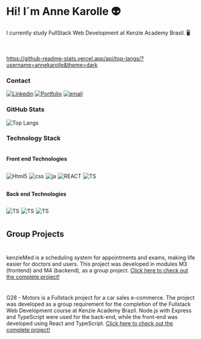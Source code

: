 
<div><br>
<h1>Hi! I´m Anne Karolle 👽</h1> 
<p>I currently study FullStack Web Development at Kenzie Academy Brasil. 🖥️ </p>
</div></br>

https://github-readme-stats.vercel.app/api/top-langs/?username=annekarolle&theme=dark

### Contact
[![Linkedin](https://img.shields.io/badge/LinkedIn-0077B5?style=for-the-badge&logo=linkedin&logoColor=white)](https://www.linkedin.com/in/annekarolle/)
[![Portfolio](https://img.shields.io/badge/website-000000?style=for-the-badge&logo=About.me&logoColor=white)](https://annekarolle.github.io/portfolio/)
[![email](https://img.shields.io/badge/Gmail-D14836?style=for-the-badge&logo=gmail&logoColor=white)](annekarolle@gmail.com)


### GitHub Stats


![Top Langs](https://github-readme-stats.vercel.app/api/top-langs/?username=annekarolle&theme=gotham) 

### Technology Stack

<div style="display: flex; flex-direction: column; gap: 10px;">

#### Front end Technologies
<div style="display: flex; flex-direction: row; gap: 5px;">
<img  align="center" alt="Html5" src="https://img.shields.io/badge/HTML5-E34F26?style=for-the-badge&logo=html5&logoColor=white">

 <img align="center" alt="css" src="https://img.shields.io/badge/CSS3-1572B6?style=for-the-badge&logo=css3&logoColor=white">

  <img align="center" alt="ja" src="https://img.shields.io/badge/JavaScript-F7DF1E?style=for-the-badge&logo=javascript&logoColor=black">

   <img align="center" alt="REACT" src="https://img.shields.io/badge/React-20232A?style=for-the-badge&logo=react&logoColor=61DAFB">

   <img align="center" alt="TS" src="https://img.shields.io/badge/TypeScript-007ACC?style=for-the-badge&logo=typescript&logoColor=white">
</div>

#### Back end Technologies
<div style="display: flex; flex-direction: row; gap: 5px;">
<img align="center" alt="TS" src="https://img.shields.io/badge/Express.js-404D59?style=for-the-badge">
     <img align="center" alt="TS" src="https://img.shields.io/badge/Python-3776AB?style=for-the-badge&logo=python&logoColor=white">
     <img align="center" alt="TS" src="https://img.shields.io/badge/Django-092E20?style=for-the-badge&logo=django&logoColor=white">
</div>


## Group Projects

<p>kenzieMed is a scheduling system for appointments and exams, making life easier for doctors and users. This project was developed in modules M3 (frontend) and M4 (backend), as a group project. <a href="https://github.com/grupo-1-projeto-frontend-t12">Click here to check out the complete project!</a>
</p>

<p>G28 - Motors is a Fullstack project for a car sales e-commerce. The project was developed as a group requirement for the completion of the Fullstack Web Development course at Kenzie Academy Brazil. Node.js with Express and TypeScript were used for the back-end, while the front-end was developed using React and TypeScript.  <a href="https://github.com/E-commerce-Motors-g28-t14">Click here to check out the complete project!</a></p>






